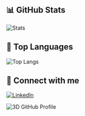## 📊 GitHub Stats
![Stats](https://github-readme-stats.vercel.app/api?username=MengulluogluMali&show_icons=true&theme=radical)

## 🧠 Top Languages
![Top Langs](https://github-readme-stats.vercel.app/api/top-langs/?username=MengulluogluMali&layout=compact)

## 🔗 Connect with me
[![LinkedIn](https://img.shields.io/badge/LinkedIn-black?logo=linkedin&logoColor=white)](https://www.linkedin.com/in/mehmet-ali-meng%C3%BCll%C3%BCo%C4%9Flu-332ab1251/)


![3D GitHub Profile](https://github.com/yasintoy/github-profile-3d-contrib/blob/main/profile-3d-contrib/profile-green.svg)

